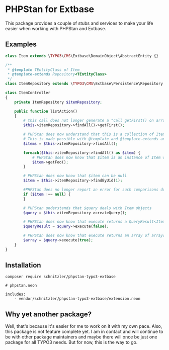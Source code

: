 # PHPStan for Extbase

This package provides a couple of stubs and services to make your life easier when working with PHPStan and Extbase.

## Examples

```php
class Item extends \TYPO3\CMS\Extbase\DomainObject\AbstractEntity {}

/**
 * @template TEntityClass of Item
 * @template-extends Repository<TEntityClass>
 */
class ItemRepository extends \TYPO3\CMS\Extbase\Persistence\Repository {}

class ItemController
{
    private ItemRepository $itemRepository;

    public function listAction()
    {
        # this call does not longer generate a "call getFirst() on array" error
        $this->itemRepository->findAll()->getFirst();

        # PHPStan does now understand that this is a collection of Item classes.
        # This is made possible with @template and @template-extends annotations on your repositories
        $items = $this->itemRepository->findAll();

        foreach($this->itemRepository->findAll() as $item) {
            # PHPStan does now know that $item is an instance of Item which does not have method getFoo() defined.
            $item->getFoo();
        }

        # PHPStan does now know that $item can be null
        $item = $this->itemRepository->findByUid(1);

        #PHPStan does no longer report an error for such comparisons due to the former detection
        if ($item !== null) {
        }

        # PHPStan understands that $query deals with Item objects
        $query = $this->itemRepository->createQuery();

        # PHPStan does now know that execute returns a QueryResult<Item> with the argument set to false.
        $queryResult = $query->execute(false);

        # PHPStan does now know that execute returns an array of arrays (array<int,array<string,mixed>>) with the argument set to true.
        $array = $query->execute(true);
    }
}
```

## Installation

```shell
composer require schnitzler/phpstan-typo3-extbase
```

```
# phpstan.neon

includes:
	- vendor/schnitzler/phpstan-typo3-extbase/extension.neon
```

## Why yet another package?

Well, that's because it's easier for me to work on it with my own pace. Also, this package is not feature complete yet.
I am in contact and will continue to be with other package maintainers and maybe there will once be just one package for
all TYPO3 needs. But for now, this is the way to go.
